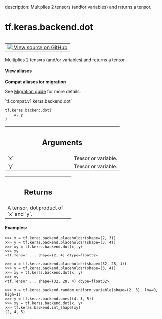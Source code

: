 description: Multiplies 2 tensors (and/or variables) and returns a tensor.

<div itemscope itemtype="http://developers.google.com/ReferenceObject">
<meta itemprop="name" content="tf.keras.backend.dot" />
<meta itemprop="path" content="Stable" />
</div>

# tf.keras.backend.dot

<!-- Insert buttons and diff -->

<table class="tfo-notebook-buttons tfo-api nocontent" align="left">
<td>
  <a target="_blank" href="https://github.com/tensorflow/tensorflow/blob/r2.2/tensorflow/python/keras/backend.py#L1639-L1696">
    <img src="https://www.tensorflow.org/images/GitHub-Mark-32px.png" />
    View source on GitHub
  </a>
</td>
</table>



Multiplies 2 tensors (and/or variables) and returns a tensor.

<section class="expandable">
  <h4 class="showalways">View aliases</h4>
  <p>
<b>Compat aliases for migration</b>
<p>See
<a href="https://www.tensorflow.org/guide/migrate">Migration guide</a> for
more details.</p>
<p>`tf.compat.v1.keras.backend.dot`</p>
</p>
</section>

<pre class="devsite-click-to-copy prettyprint lang-py tfo-signature-link">
<code>tf.keras.backend.dot(
    x, y
)
</code></pre>



<!-- Placeholder for "Used in" -->


<!-- Tabular view -->
 <table class="responsive fixed orange">
<colgroup><col width="214px"><col></colgroup>
<tr><th colspan="2"><h2 class="add-link">Arguments</h2></th></tr>

<tr>
<td>
`x`
</td>
<td>
Tensor or variable.
</td>
</tr><tr>
<td>
`y`
</td>
<td>
Tensor or variable.
</td>
</tr>
</table>



<!-- Tabular view -->
 <table class="responsive fixed orange">
<colgroup><col width="214px"><col></colgroup>
<tr><th colspan="2"><h2 class="add-link">Returns</h2></th></tr>
<tr class="alt">
<td colspan="2">
A tensor, dot product of `x` and `y`.
</td>
</tr>

</table>



#### Examples:



```
>>> x = tf.keras.backend.placeholder(shape=(2, 3))
>>> y = tf.keras.backend.placeholder(shape=(3, 4))
>>> xy = tf.keras.backend.dot(x, y)
>>> xy
<tf.Tensor ... shape=(2, 4) dtype=float32>
```

```
>>> x = tf.keras.backend.placeholder(shape=(32, 28, 3))
>>> y = tf.keras.backend.placeholder(shape=(3, 4))
>>> xy = tf.keras.backend.dot(x, y)
>>> xy
<tf.Tensor ... shape=(32, 28, 4) dtype=float32>
```

```
>>> x = tf.keras.backend.random_uniform_variable(shape=(2, 3), low=0, high=1)
>>> y = tf.keras.backend.ones((4, 3, 5))
>>> xy = tf.keras.backend.dot(x, y)
>>> tf.keras.backend.int_shape(xy)
(2, 4, 5)
```